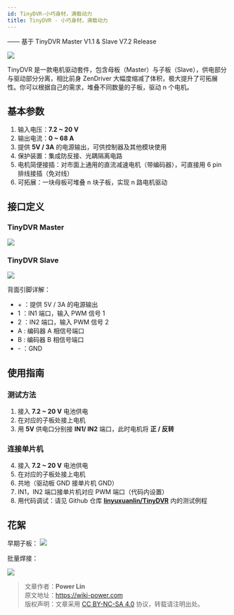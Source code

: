 ```yaml
---
id: TinyDVR-小巧身材，满载动力
title: TinyDVR - 小巧身材，满载动力
---
```


—— 基于 TinyDVR Master V1.1 & Slave V7.2 Release

![](https://wiki-media-1253965369.cos.ap-guangzhou.myqcloud.com/img/20200125191345.jpg)

TinyDVR 是一款电机驱动套件，包含母板（Master）与子板（Slave），供电部分与驱动部分分离，相比前身 ZenDriver 大幅度缩减了体积，极大提升了可拓展性。你可以根据自己的需求，堆叠不同数量的子板，驱动 n 个电机。

## 基本参数

1. 输入电压：**7.2 ~ 20 V**
2. 输出电流：**0 ~ 68 A**
3. 提供 **5V / 3A** 的电源输出，可供控制器及其他模块使用
4. 保护装置：集成防反接、光耦隔离电路
5. 电机简便接插：对市面上通用的直流减速电机（带编码器），可直接用 6 pin 排线接插（免对线）
6. 可拓展：一块母板可堆叠 n 块子板，实现 n 路电机驱动

## 接口定义

### TinyDVR Master

![](https://wiki-media-1253965369.cos.ap-guangzhou.myqcloud.com/img/20200125191439.png)

### TinyDVR Slave

![](https://wiki-media-1253965369.cos.ap-guangzhou.myqcloud.com/img/20200125191457.png)

背面引脚详解：

- \+ ：提供 5V / 3A 的电源输出
- 1 ：IN1 端口，输入 PWM 信号 1
- 2 ：IN2 端口，输入 PWM 信号 2
- A : 编码器 A 相信号端口
- B : 编码器 B 相信号端口
- \- ：GND

## 使用指南

### 测试方法

1. 接入 **7.2 ~ 20 V** 电池供电
2. 在对应的子板处接上电机
3. 用 **5V** 供电口分别接 **IN1/ IN2** 端口，此时电机将 **正 / 反转**

### 连接单片机

4. 接入 **7.2 ~ 20 V** 电池供电
5. 在对应的子板处接上电机
6. 共地（驱动板 GND 接单片机 GND）
7. IN1，IN2 端口接单片机对应 PWM 端口（代码内设置）
8. 用代码调试：请见 Github 仓库 [**linyuxuanlin/TinyDVR**](https://github.com/linyuxuanlin/TinyDVR) 内的测试例程

## 花絮

早期子板：
![](https://wiki-media-1253965369.cos.ap-guangzhou.myqcloud.com/img/20200311182442.jpg)

批量焊接：

![](https://wiki-media-1253965369.cos.ap-guangzhou.myqcloud.com/img/20200311182441.jpg)



> 文章作者：**Power Lin**  
> 原文地址：<https://wiki-power.com>  
> 版权声明：文章采用 [CC BY-NC-SA 4.0](https://creativecommons.org/licenses/by/4.0/deed.zh) 协议，转载请注明出处。

